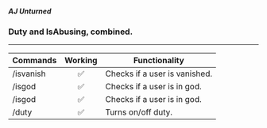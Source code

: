 ##### AJ Unturned
### Duty and IsAbusing, combined.

---

| Commands      | Working       | Functionality  |
| ------------- |:-------------:| -------------- |
| /isvanish     | ✅            | Checks if a user is vanished.
| /isgod        | ✅            | Checks if a user is in god.
| /isgod        | ✅            | Checks if a user is in god.
| /duty         | ✅            | Turns on/off duty.
